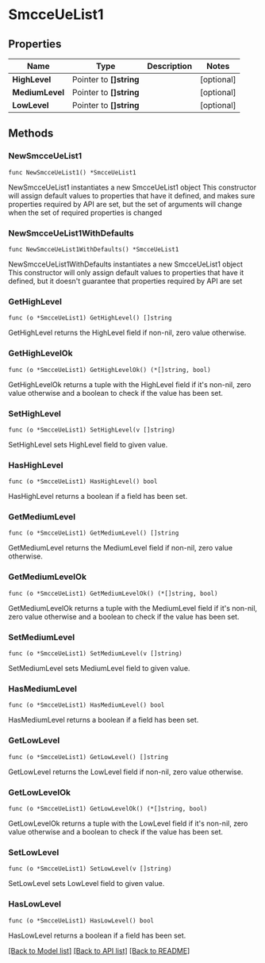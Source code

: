 # SmcceUeList1

## Properties

Name | Type | Description | Notes
------------ | ------------- | ------------- | -------------
**HighLevel** | Pointer to **[]string** |  | [optional] 
**MediumLevel** | Pointer to **[]string** |  | [optional] 
**LowLevel** | Pointer to **[]string** |  | [optional] 

## Methods

### NewSmcceUeList1

`func NewSmcceUeList1() *SmcceUeList1`

NewSmcceUeList1 instantiates a new SmcceUeList1 object
This constructor will assign default values to properties that have it defined,
and makes sure properties required by API are set, but the set of arguments
will change when the set of required properties is changed

### NewSmcceUeList1WithDefaults

`func NewSmcceUeList1WithDefaults() *SmcceUeList1`

NewSmcceUeList1WithDefaults instantiates a new SmcceUeList1 object
This constructor will only assign default values to properties that have it defined,
but it doesn't guarantee that properties required by API are set

### GetHighLevel

`func (o *SmcceUeList1) GetHighLevel() []string`

GetHighLevel returns the HighLevel field if non-nil, zero value otherwise.

### GetHighLevelOk

`func (o *SmcceUeList1) GetHighLevelOk() (*[]string, bool)`

GetHighLevelOk returns a tuple with the HighLevel field if it's non-nil, zero value otherwise
and a boolean to check if the value has been set.

### SetHighLevel

`func (o *SmcceUeList1) SetHighLevel(v []string)`

SetHighLevel sets HighLevel field to given value.

### HasHighLevel

`func (o *SmcceUeList1) HasHighLevel() bool`

HasHighLevel returns a boolean if a field has been set.

### GetMediumLevel

`func (o *SmcceUeList1) GetMediumLevel() []string`

GetMediumLevel returns the MediumLevel field if non-nil, zero value otherwise.

### GetMediumLevelOk

`func (o *SmcceUeList1) GetMediumLevelOk() (*[]string, bool)`

GetMediumLevelOk returns a tuple with the MediumLevel field if it's non-nil, zero value otherwise
and a boolean to check if the value has been set.

### SetMediumLevel

`func (o *SmcceUeList1) SetMediumLevel(v []string)`

SetMediumLevel sets MediumLevel field to given value.

### HasMediumLevel

`func (o *SmcceUeList1) HasMediumLevel() bool`

HasMediumLevel returns a boolean if a field has been set.

### GetLowLevel

`func (o *SmcceUeList1) GetLowLevel() []string`

GetLowLevel returns the LowLevel field if non-nil, zero value otherwise.

### GetLowLevelOk

`func (o *SmcceUeList1) GetLowLevelOk() (*[]string, bool)`

GetLowLevelOk returns a tuple with the LowLevel field if it's non-nil, zero value otherwise
and a boolean to check if the value has been set.

### SetLowLevel

`func (o *SmcceUeList1) SetLowLevel(v []string)`

SetLowLevel sets LowLevel field to given value.

### HasLowLevel

`func (o *SmcceUeList1) HasLowLevel() bool`

HasLowLevel returns a boolean if a field has been set.


[[Back to Model list]](../README.md#documentation-for-models) [[Back to API list]](../README.md#documentation-for-api-endpoints) [[Back to README]](../README.md)


